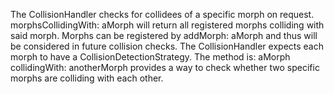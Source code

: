 The CollisionHandler checks for collidees of a specific morph on request. morphsCollidingWith: aMorph will return all registered morphs colliding with said morph. Morphs can be registered by addMorph: aMorph and thus will be considered in future collision checks. The CollisionHandler expects each morph to have a CollisionDetectionStrategy. The method is: aMorph collidingWith: anotherMorph provides a way to check whether two specific morphs are colliding with each other.